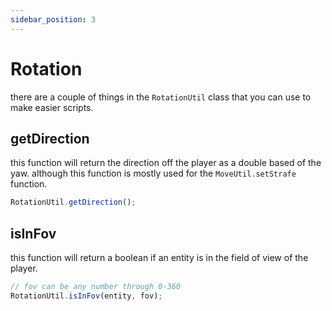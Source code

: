 ```yaml
---
sidebar_position: 3
---
```


# Rotation

there are a couple of things in the `RotationUtil` class that you can use to make easier scripts.

## getDirection

this function will return the direction off the player as a double based of the yaw. although
this function is mostly used for the `MoveUtil.setStrafe` function.

```js
RotationUtil.getDirection();
```

## isInFov

this function will return a boolean if an entity is in the field of view of the player.

```js
// fov can be any number through 0-360
RotationUtil.isInFov(entity, fov);
```

